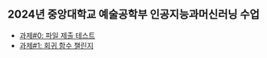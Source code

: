 ## 2024년 중앙대학교 예술공학부 인공지능과머신러닝 수업

- [과제#0: 파일 제출 테스트](https://github.com/bluedragonclub/cau-aiml-2024/tree/main/assignment_00)
- [과제#1: 회귀 함수 챌린지](https://github.com/bluedragonclub/cau-aiml-2024/tree/main/assignment_01)


